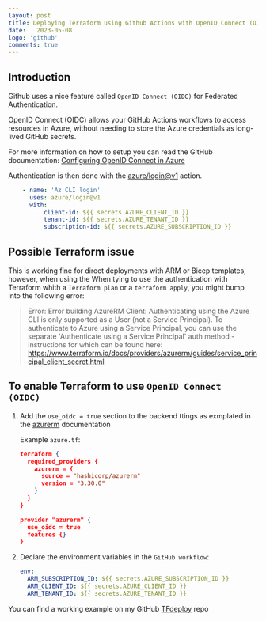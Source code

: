 ```yaml
---
layout: post
title: Deploying Terraform using Github Actions with OpenID Connect (OIDC)
date:   2023-05-08 
logo: 'github'
comments: true
---
```

 
## Introduction
Github uses a nice feature called `OpenID Connect (OIDC)` for Federated Authentication.

OpenID Connect (OIDC) allows your GitHub Actions workflows to access resources in Azure, without needing to store the Azure credentials as long-lived GitHub secrets.


For more information on how to setup  you can read the GitHub documentation: [Configuring OpenID Connect in Azure] 


[Configuring OpenID Connect in Azure]:https://docs.github.com/en/actions/deployment/security-hardening-your-deployments/configuring-openid-connect-in-azure


Authentication is then done with the [azure/login@v1] action.


[azure/login@v1]:https://github.com/Azure/login

``` yaml
    - name: 'Az CLI login'
      uses: azure/login@v1
      with:
          client-id: ${{ secrets.AZURE_CLIENT_ID }}
          tenant-id: ${{ secrets.AZURE_TENANT_ID }}
          subscription-id: ${{ secrets.AZURE_SUBSCRIPTION_ID }}
```

## Possible Terraform issue
This is working fine for direct deployments with ARM or Bicep templates, however, when using the 
When tying to use the authentication with Terraform whith a    `Terraform plan` or a `terraform apply`, you might bump into the following error:

> Error: Error building AzureRM Client: Authenticating using the Azure CLI is only supported as a User (not a Service Principal).
> To authenticate to Azure using a Service Principal, you can use the separate 'Authenticate using a Service Principal'
auth method - instructions for which can be found here: https://www.terraform.io/docs/providers/azurerm/guides/service_principal_client_secret.html



## To enable Terraform to use `OpenID Connect (OIDC)`

1) Add the `use_oidc = true` section to the backend ttings as exmplated in the [azurerm] documentation

    [azurerm]:https://developer.hashicorp.com/terraform/language/settings/backends/azurerm 

    Example `azure.tf`:

    ``` json
    terraform {
      required_providers {
        azurerm = {
          source = "hashicorp/azurerm"
          version = "3.30.0"
        }
      }
    }

    provider "azurerm" {
      use_oidc = true
      features {}
    }
    ```
2) Declare the environment variables in the `GitHub workflow`:

    ``` yaml
    env:
      ARM_SUBSCRIPTION_ID: ${{ secrets.AZURE_SUBSCRIPTION_ID }}
      ARM_CLIENT_ID: ${{ secrets.AZURE_CLIENT_ID }}
      ARM_TENANT_ID: ${{ secrets.AZURE_TENANT_ID }}
    ```



You can find a working example on my GitHub [TFdeploy] repo

[TFdeploy]:https://github.com/pvyver/TFdeploy